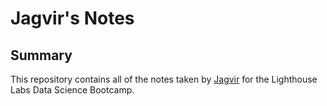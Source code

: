 # Jagvir's Notes

## Summary

This repository contains all of the notes taken by [Jagvir](https://github.com/Jaghs) for the Lighthouse Labs Data Science Bootcamp.
